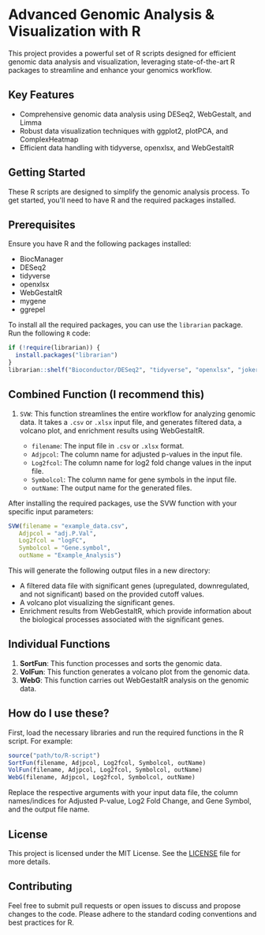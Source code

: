 # Advanced Genomic Analysis & Visualization with R

This project provides a powerful set of R scripts designed for efficient genomic data analysis and visualization, leveraging state-of-the-art R packages to streamline and enhance your genomics workflow.

## Key Features

- Comprehensive genomic data analysis using DESeq2, WebGestalt, and Limma
- Robust data visualization techniques with ggplot2, plotPCA, and ComplexHeatmap
- Efficient data handling with tidyverse, openxlsx, and WebGestaltR

## Getting Started

These R scripts are designed to simplify the genomic analysis process. To get started, you'll need to have R and the required packages installed.

## Prerequisites

Ensure you have R and the following packages installed:

- BiocManager
- DESeq2
- tidyverse
- openxlsx
- WebGestaltR
- mygene
- ggrepel

To install all the required packages, you can use the `librarian` package. Run the following `R` code:

```R
if (!require(librarian)) {
  install.packages("librarian")
}
librarian::shelf("Bioconductor/DESeq2", "tidyverse", "openxlsx", "jokergoo/ComplexHeatmap", "Bioconductor/WebGestaltR", "BiocManager", "slowkow/ggrepel")
```
## Combined Function (I recommend this)
1. `SVW`: This function streamlines the entire workflow for analyzing genomic data. It takes a `.csv` or `.xlsx` input file, and generates filtered data, a volcano plot, and enrichment results using WebGestaltR.

    - `filename`: The input file in `.csv` or `.xlsx` format.
    - `Adjpcol`: The column name for adjusted p-values in the input file.
    - `Log2fcol`: The column name for log2 fold change values in the input file.
    - `Symbolcol`: The column name for gene symbols in the input file.
    - `outName`: The output name for the generated files.
 
 After installing the required packages, use the SVW function with your specific input parameters:
 ```R
 SVW(filename = "example_data.csv",
    Adjpcol = "adj.P.Val",
    Log2fcol = "logFC",
    Symbolcol = "Gene.symbol",
    outName = "Example_Analysis")
 ```
 This will generate the following output files in a new directory:

 - A filtered data file with significant genes (upregulated, downregulated, and not significant) based on the provided cutoff values.
 - A volcano plot visualizing the significant genes.
 - Enrichment results from WebGestaltR, which provide information about the biological processes associated with the significant genes.
 
## Individual Functions
1. **SortFun**: This function processes and sorts the genomic data.
2. **VolFun**: This function generates a volcano plot from the genomic data.
3. **WebG**: This function carries out WebGestaltR analysis on the genomic data.

## How do I use these?
First, load the necessary libraries and run the required functions in the R script. For example:
```R
source("path/to/R-script")
SortFun(filename, Adjpcol, Log2fcol, Symbolcol, outName)
VolFun(filename, Adjpcol, Log2fcol, Symbolcol, outName)
WebG(filename, Adjpcol, Log2fcol, Symbolcol, outName)
```
Replace the respective arguments with your input data file, the column names/indices for Adjusted P-value, Log2 Fold Change, and Gene Symbol, and the output file name.
## License

This project is licensed under the MIT License. See the [LICENSE](LICENSE) file for more details.

## Contributing

Feel free to submit pull requests or open issues to discuss and propose changes to the code. Please adhere to the standard coding conventions and best practices for R.
